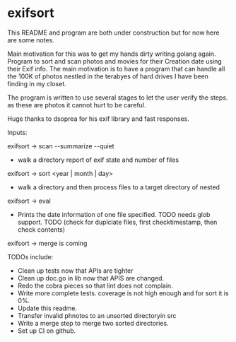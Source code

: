 # exifsort

This README and program are both under construction but for now here are some notes.

Main motivation for this was to get my hands dirty writing golang again.
Program to sort and scan photos and movies for their Creation date using their
Exif info.  The main motivation is to have a program that can handle all the
100K of photos nestled in the terabyes of hard drives I have been finding in my
closet. 

The program is written to use several stages to let the user verify the steps.
as these are photos it cannot hurt to be careful.

Huge thanks to dsoprea for his exif library and fast responses.

Inputs:

exifsort -> scan <in dir> --summarize --quiet
 * walk a directory report of exif state and number of files

exifsort -> sort <in dir> <out dir> <year | month | day> 
 * walk a directory and then process files to a target directory of nested 

exifsort -> eval <file>
 * Prints the date information of one file specified. TODO needs glob support.
 TODO (check for duplciate files, first checktimestamp, then check contents)

exifsort -> merge is coming

TODOs include:
* Clean up tests now that APIs are tighter
* Clean up doc.go in lib now that APIS are changed.
* Redo the cobra pieces so that lint does not complain.
* Write more complete tests. coverage is not high enough and for sort it is 0%.
* Update this readme.
* Transfer invalid phnotos to an unsorted directoryin src
* Write a merge step to merge two sorted directories.
* Set up CI on github.


